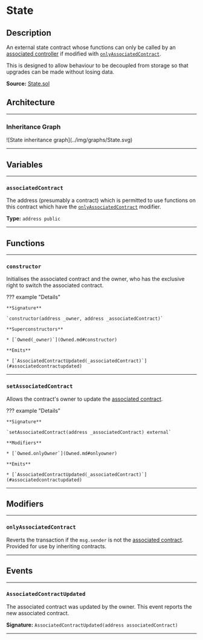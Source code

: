 # State

## Description

An external state contract whose functions can only be called by an [associated controller](#associatedcontract) if modified with [`onlyAssociatedContract`](#onlyassociatedcontract).

This is designed to allow behaviour to be decoupled from storage so that upgrades can be made without losing data.

**Source:** [State.sol](https://github.com/oikos-cash/oikos-bsc/blob/master/contracts/State.sol)

## Architecture

---

### Inheritance Graph

<centered-image>
    ![State inheritance graph](../img/graphs/State.svg)
</centered-image>

---

## Variables

---

### `associatedContract`

The address (presumably a contract) which is permitted to use functions on this contract which have the [`onlyAssociatedContract`](#onlyassociatedcontract) modifier.

**Type:** `address public`

---

## Functions

---

### `constructor`

Initialises the associated contract and the owner, who has the exclusive right to switch the associated contract.

??? example "Details"

    **Signature**

    `constructor(address _owner, address _associatedContract)`

    **Superconstructors**

    * [`Owned(_owner)`](Owned.md#constructor)

    **Emits**

    * [`AssociatedContractUpdated(_associatedContract)`](#associatedcontractupdated)

---

### `setAssociatedContract`

Allows the contract's owner to update the [associated contract](#associatedContract).

??? example "Details"

    **Signature**

    `setAssociatedContract(address _associatedContract) external`

    **Modifiers**

    * [`Owned.onlyOwner`](Owned.md#onlyowner)

    **Emits**

    * [`AssociatedContractUpdated(_associatedContract)`](#associatedcontractupdated)

---

## Modifiers

---

### `onlyAssociatedContract`

Reverts the transaction if the `msg.sender` is not the [associated contract](#associatedcontract). Provided for use by inheriting contracts.

---

## Events

---

### `AssociatedContractUpdated`

The associated contract was updated by the owner. This event reports the new associated contract.

**Signature:** `AssociatedContractUpdated(address associatedContract)`

---

